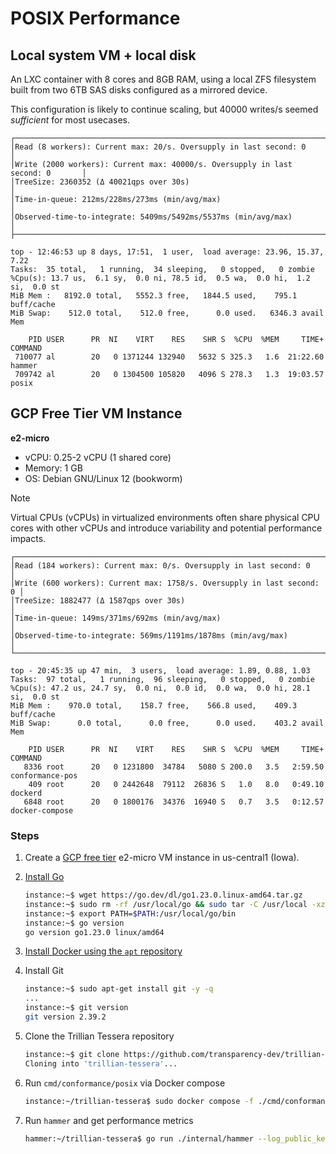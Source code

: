 # POSIX Performance

## Local system VM + local disk

An LXC container with 8 cores and 8GB RAM, using a local ZFS filesystem built from two 6TB SAS disks configured as a mirrored device.

This configuration is likely to continue scaling, but 40000 writes/s seemed _sufficient_ for most usecases.

```
┌───────────────────────────────────────────────────────────────────────────────┐
│Read (8 workers): Current max: 20/s. Oversupply in last second: 0              │
│Write (2000 workers): Current max: 40000/s. Oversupply in last second: 0       │
│TreeSize: 2360352 (Δ 40021qps over 30s)                                        │
│Time-in-queue: 212ms/228ms/273ms (min/avg/max)                                 │
│Observed-time-to-integrate: 5409ms/5492ms/5537ms (min/avg/max)                 │
├───────────────────────────────────────────────────────────────────────────────┤
```

```
top - 12:46:53 up 8 days, 17:51,  1 user,  load average: 23.96, 15.37, 7.22
Tasks:  35 total,   1 running,  34 sleeping,   0 stopped,   0 zombie
%Cpu(s): 13.7 us,  6.1 sy,  0.0 ni, 78.5 id,  0.5 wa,  0.0 hi,  1.2 si,  0.0 st
MiB Mem :   8192.0 total,   5552.3 free,   1844.5 used,    795.1 buff/cache
MiB Swap:    512.0 total,    512.0 free,      0.0 used.   6346.3 avail Mem

    PID USER      PR  NI    VIRT    RES    SHR S  %CPU  %MEM     TIME+ COMMAND
 710077 al        20   0 1371244 132940   5632 S 325.3   1.6  21:22.60 hammer
 709742 al        20   0 1304500 105820   4096 S 278.3   1.3  19:03.57 posix
```

## GCP Free Tier VM Instance

**e2-micro**

- vCPU: 0.25-2 vCPU (1 shared core)
- Memory: 1 GB
- OS: Debian GNU/Linux 12 (bookworm)

> [!NOTE]
> Virtual CPUs (vCPUs) in virtualized environments often share physical CPU cores with other vCPUs and introduce variability and potential performance impacts.


```
┌───────────────────────────────────────────────────────────────────────┐
│Read (184 workers): Current max: 0/s. Oversupply in last second: 0     │
│Write (600 workers): Current max: 1758/s. Oversupply in last second: 0 │
│TreeSize: 1882477 (Δ 1587qps over 30s)                                 │
│Time-in-queue: 149ms/371ms/692ms (min/avg/max)                         │
│Observed-time-to-integrate: 569ms/1191ms/1878ms (min/avg/max)          │
└───────────────────────────────────────────────────────────────────────┘
```

```
top - 20:45:35 up 47 min,  3 users,  load average: 1.89, 0.88, 1.03
Tasks:  97 total,   1 running,  96 sleeping,   0 stopped,   0 zombie
%Cpu(s): 47.2 us, 24.7 sy,  0.0 ni,  0.0 id,  0.0 wa,  0.0 hi, 28.1 si,  0.0 st 
MiB Mem :    970.0 total,    158.7 free,    566.8 used,    409.3 buff/cache     
MiB Swap:      0.0 total,      0.0 free,      0.0 used.    403.2 avail Mem 

    PID USER      PR  NI    VIRT    RES    SHR S  %CPU  %MEM     TIME+ COMMAND
   8336 root      20   0 1231800  34784   5080 S 200.0   3.5   2:59.50 conformance-pos
    409 root      20   0 2442648  79112  26836 S   1.0   8.0   0:49.10 dockerd
   6848 root      20   0 1800176  34376  16940 S   0.7   3.5   0:12.57 docker-compose
```

### Steps

1. Create a [GCP free tier](https://cloud.google.com/free/docs/free-cloud-features#free-tier) e2-micro VM instance in us-central1 (Iowa).

1. [Install Go](https://go.dev/doc/install)
   
   ```sh
   instance:~$ wget https://go.dev/dl/go1.23.0.linux-amd64.tar.gz
   instance:~$ sudo rm -rf /usr/local/go && sudo tar -C /usr/local -xzf go1.23.0.linux-amd64.tar.gz
   instance:~$ export PATH=$PATH:/usr/local/go/bin
   instance:~$ go version
   go version go1.23.0 linux/amd64
   ```

1. [Install Docker using the `apt` repository](https://docs.docker.com/engine/install/ubuntu/#install-using-the-repository)

1. Install Git

   ```sh
   instance:~$ sudo apt-get install git -y -q
   ...
   instance:~$ git version
   git version 2.39.2
   ```

1. Clone the Trillian Tessera repository

   ```sh
   instance:~$ git clone https://github.com/transparency-dev/trillian-tessera.git
   Cloning into 'trillian-tessera'...
   ```

1. Run `cmd/conformance/posix` via Docker compose

   ```sh
   instance:~/trillian-tessera$ sudo docker compose -f ./cmd/conformance/posix/docker/compose.yaml up
   ```

1. Run `hammer` and get performance metrics

   ```sh
   hammer:~/trillian-tessera$ go run ./internal/hammer --log_public_key=example.com/log/testdata+33d7b496+AeHTu4Q3hEIMHNqc6fASMsq3rKNx280NI+oO5xCFkkSx --log_url=http://localhost:2025 --max_read_ops=0 --num_writers=512 --max_write_ops=512
   ```
